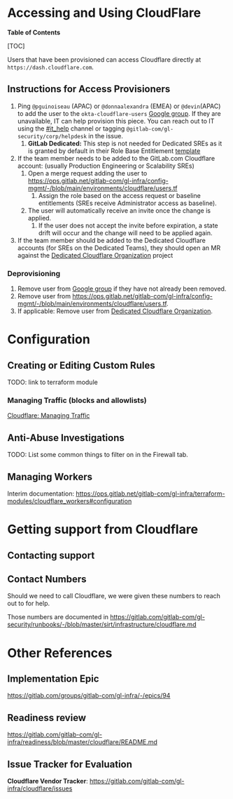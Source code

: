 # Accessing and Using CloudFlare

**Table of Contents**

[TOC]

Users that have been provisioned can access Cloudflare directly at
`https://dash.cloudflare.com`.

## Instructions for Access Provisioners

1. Ping `@pguinoiseau` (APAC) or `@donnaalexandra` (EMEA) or `@devin`(APAC) to add the user to the `okta-cloudflare-users` [Google group](https://groups.google.com/a/gitlab.com/g/okta-cloudflare-users/members). If they are unavailable, IT can help provision this piece. You can reach out to IT using the [#it_help](https://gitlab.enterprise.slack.com/archives/CK4EQH50E) channel or tagging `@gitlab-com/gl-security/corp/helpdesk` in the issue. 
   1. **GitLab Dedicated:** This step is not needed for Dedicated SREs as it is granted by default in their Role Base Entitlement [template](https://gitlab.com/gitlab-com/team-member-epics/access-requests/-/blob/master/.gitlab/issue_templates/role_baseline_access_request_tasks/department_core_infrastructure/role_site_reliability_engineer_dedicated_environment_automation.md?ref_type=heads)
1. If the team member needs to be added to the GitLab.com Cloudflare account: (usually Production Engineering or Scalability SREs)
   1. Open a merge request adding the user to <https://ops.gitlab.net/gitlab-com/gl-infra/config-mgmt/-/blob/main/environments/cloudflare/users.tf>
      1. Assign the role based on the access request or baseline entitlements (SREs receive Administrator access as baseline).
   1. The user will automatically receive an invite once the change is applied.
      1. If the user does not accept the invite before expiration, a state drift will occur and the change will need to be applied again.
1. If the team member should be added to the Dedicated Cloudflare accounts (for SREs on the Dedicated Teams), they should open an MR against the [Dedicated Cloudflare Organization](https://gitlab.com/gitlab-com/gl-infra/gitlab-dedicated/dedicated-organization-cloudflare) project

### Deprovisioning

1. Remove user from [Google group](https://groups.google.com/a/gitlab.com/g/okta-cloudflare-users/members) if they have not already been removed.
1. Remove user from <https://ops.gitlab.net/gitlab-com/gl-infra/config-mgmt/-/blob/main/environments/cloudflare/users.tf>.
1. If applicable: Remove user from [Dedicated Cloudflare Organization](https://gitlab.com/gitlab-com/gl-infra/gitlab-dedicated/dedicated-organization-cloudflare).

# Configuration

## Creating or Editing Custom Rules

TODO: link to terraform module

### Managing Traffic (blocks and allowlists)

[Cloudflare: Managing Traffic](./cloudflare-managing-traffic.md)

## Anti-Abuse Investigations

TODO: List some common things to filter on in the Firewall tab.

## Managing Workers

Interim documentation: <https://ops.gitlab.net/gitlab-com/gl-infra/terraform-modules/cloudflare_workers#configuration>

# Getting support from Cloudflare

## Contacting support

## Contact Numbers

Should we need to call Cloudflare, we were given these numbers to reach out to for help.

Those numbers are documented in <https://gitlab.com/gitlab-com/gl-security/runbooks/-/blob/master/sirt/infrastructure/cloudflare.md>

# Other References

## Implementation Epic

<https://gitlab.com/groups/gitlab-com/gl-infra/-/epics/94>

## Readiness review

<https://gitlab.com/gitlab-com/gl-infra/readiness/blob/master/cloudflare/README.md>

## Issue Tracker for Evaluation

**Cloudflare Vendor Tracker**: <https://gitlab.com/gitlab-com/gl-infra/cloudflare/issues>
